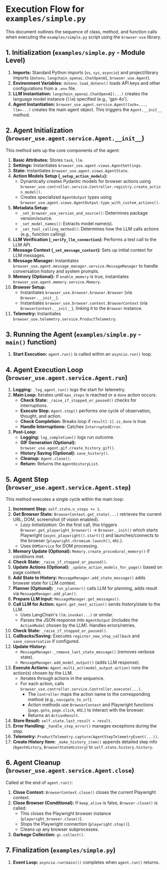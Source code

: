 # Execution Flow for `examples/simple.py`

This document outlines the sequence of class, method, and function calls when executing the `examples/simple.py` script using the `browser-use` library.

## 1. Initialization (`examples/simple.py` - Module Level)

1.  **Imports:** Standard Python imports (`os`, `sys`, `asyncio`) and project/library imports (`dotenv`, `langchain_openai.ChatOpenAI`, `browser_use.Agent`).
2.  **Environment Variables:** `dotenv.load_dotenv()` loads API keys and other configurations from a `.env` file.
3.  **LLM Instantiation:** `langchain_openai.ChatOpenAI(...)` creates the language model instance (`llm`) specified (e.g., 'gpt-4o').
4.  **Agent Instantiation:** `browser_use.agent.service.Agent(task=..., llm=...)` creates the main agent object. This triggers the `Agent.__init__` method.

## 2. Agent Initialization (`browser_use.agent.service.Agent.__init__`)

This method sets up the core components of the agent:

1.  **Basic Attributes:** Stores `task`, `llm`.
2.  **Settings:** Instantiates `browser_use.agent.views.AgentSettings`.
3.  **State:** Instantiates `browser_use.agent.views.AgentState`.
4.  **Action Models Setup (`_setup_action_models`):**
    *   Dynamically creates Pydantic models for browser actions using `browser_use.controller.service.Controller.registry.create_action_model()`.
    *   Creates specialized `AgentOutput` types using `browser_use.agent.views.AgentOutput.type_with_custom_actions()`.
5.  **Metadata Setup:**
    *   `_set_browser_use_version_and_source()`: Determines package version/source.
    *   `_set_model_names()`: Extracts model name(s).
    *   `_set_tool_calling_method()`: Determines how the LLM calls actions (e.g., function calling).
6.  **LLM Verification (`_verify_llm_connection`):** Performs a test call to the LLM API.
7.  **Message Context (`_set_message_context`):** Sets up initial context for LLM messages.
8.  **Message Manager:** Instantiates `browser_use.agent.message_manager.service.MessageManager` to handle conversation history and system prompts.
9.  **Memory (Optional):** If `enable_memory` is true, instantiates `browser_use.agent.memory.service.Memory`.
10. **Browser Setup:**
    *   Instantiates `browser_use.browser.browser.Browser` (via `Browser.__init__`).
    *   Instantiates `browser_use.browser.context.BrowserContext` (via `BrowserContext.__init__`), linking it to the `Browser` instance.
11. **Telemetry:** Instantiates `browser_use.telemetry.service.ProductTelemetry`.

## 3. Running the Agent (`examples/simple.py` - `main()` function)

1.  **Start Execution:** `agent.run()` is called within an `asyncio.run()` loop.

## 4. Agent Execution Loop (`browser_use.agent.service.Agent.run`)

1.  **Logging:** `_log_agent_run()` logs the start for telemetry.
2.  **Main Loop:** Iterates until `max_steps` is reached or a `done` action occurs.
    *   **Check State:** `_raise_if_stopped_or_paused()` checks for interruptions.
    *   **Execute Step:** `Agent.step()` performs one cycle of observation, thought, and action.
    *   **Check Completion:** Breaks loop if `result[-1].is_done` is true.
    *   **Handle Interruptions:** Catches `InterruptedError`.
3.  **Post-Loop:**
    *   **Logging:** `log_completion()` logs run outcome.
    *   **GIF Generation (Optional):** `browser_use.agent.gif.create_history_gif()`.
    *   **History Saving (Optional):** `save_history()`.
    *   **Cleanup:** `Agent.close()`.
    *   **Return:** Returns the `AgentHistoryList`.

## 5. Agent Step (`browser_use.agent.service.Agent.step`)

This method executes a single cycle within the main loop:

1.  **Increment Step:** `self.state.n_steps += 1`.
2.  **Get Browser State:** `BrowserContext.get_state(...)` retrieves the current URL, DOM, screenshot (if vision enabled).
    *   *Lazy Initialization:* On the first call, this triggers `Browser.get_playwright_browser()` -> `Browser._init()` which starts Playwright (`async_playwright().start()`) and launches/connects to the browser (`playwright.chromium.launch()`, etc.).
    *   Uses `DOMService` for DOM processing.
3.  **Memory Update (Optional):** `Memory.create_procedural_memory()` if conditions met.
4.  **Check State:** `_raise_if_stopped_or_paused()`.
5.  **Update Actions (Optional):** `_update_action_models_for_page()` based on page content.
6.  **Add State to History:** `MessageManager.add_state_message()` adds browser state for LLM context.
7.  **Planner (Optional):** `_run_planner()` calls LLM for planning, adds result via `MessageManager.add_plan()`.
8.  **Prepare LLM Input:** `MessageManager.get_messages()`.
9.  **Call LLM for Action:** `Agent.get_next_action()` sends history/state to the LLM.
    *   Uses LangChain's `llm.invoke(...)` or similar.
    *   Parses the JSON response into `AgentOutput` (includes the `ActionModel` chosen by the LLM). Handles errors/retries.
10. **Check State:** `_raise_if_stopped_or_paused()`.
11. **Callbacks/Saving:** Executes `register_new_step_callback` and `save_conversation` if configured.
12. **Update History:**
    *   `MessageManager._remove_last_state_message()` (removes verbose state).
    *   `MessageManager.add_model_output()` (adds LLM response).
13. **Execute Actions:** `Agent.multi_act(model_output.action)` runs the action(s) chosen by the LLM.
    *   Iterates through actions in the sequence.
    *   For each action, calls `browser_use.controller.service.Controller.execute(...)`.
        *   The `Controller` maps the action name to the corresponding method (e.g., `navigate_to_url`).
        *   Action methods use `BrowserContext` and Playwright functions (`page.goto`, `page.click`, etc.) to interact with the browser.
        *   Returns an `ActionResult`.
14. **Store Result:** `self.state.last_result = result`.
15. **Error Handling:** `_handle_step_error()` manages exceptions during the step.
16. **Telemetry:** `ProductTelemetry.capture(AgentStepTelemetryEvent(...))`.
17. **Create History Item:** `_make_history_item()` appends detailed step info (`AgentHistory`, `BrowserStateHistory`) to `self.state.history.history`.

## 6. Agent Cleanup (`browser_use.agent.service.Agent.close`)

Called at the end of `agent.run()`:

1.  **Close Context:** `BrowserContext.close()` closes the current Playwright context.
2.  **Close Browser (Conditional):** If `keep_alive` is false, `Browser.close()` is called.
    *   This closes the Playwright browser instance (`playwright_browser.close()`).
    *   Stops the Playwright connection (`playwright.stop()`).
    *   Cleans up any browser subprocesses.
3.  **Garbage Collection:** `gc.collect()`.

## 7. Finalization (`examples/simple.py`)

1.  **Event Loop:** `asyncio.run(main())` completes when `agent.run()` returns. 
